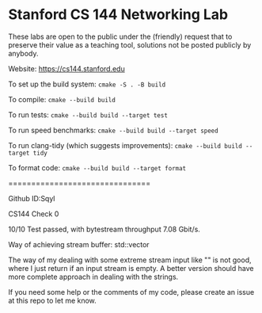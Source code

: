Stanford CS 144 Networking Lab
==============================

These labs are open to the public under the (friendly) request that to
preserve their value as a teaching tool, solutions not be posted
publicly by anybody.

Website: https://cs144.stanford.edu

To set up the build system: `cmake -S . -B build`

To compile: `cmake --build build`

To run tests: `cmake --build build --target test`

To run speed benchmarks: `cmake --build build --target speed`

To run clang-tidy (which suggests improvements): `cmake --build build --target tidy`

To format code: `cmake --build build --target format`


===============================

Github ID:Sqyl

CS144 Check 0

10/10 Test passed, with bytestream throughput 7.08 Gbit/s.

Way of achieving stream buffer: std::vector

The way of my dealing with some extreme stream input like "" is not good, where I just return if an input stream is empty. A better version should have more complete approach in dealing with the strings.

If you need some help or the comments of my code, please create an issue at this repo to let me know.

